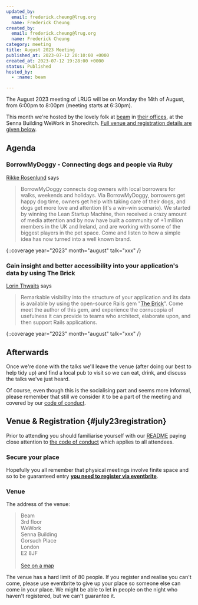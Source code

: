 ```yaml
---
updated_by:
  email: frederick.cheung@lrug.org
  name: Frederick Cheung
created_by:
  email: frederick.cheung@lrug.org
  name: Frederick Cheung
category: meeting
title: August 2023 Meeting
published_at: 2023-07-12 20:10:00 +0000
created_at: 2023-07-12 19:28:00 +0000
status: Published
hosted_by:
  - :name: beam

---
```


The August 2023 meeting of LRUG will be on Monday the 14th of
August, from 6:00pm to 8:00pm (meeting starts at 6:30pm).

This month we're hosted by the lovely folk at [beam](https://beam.org/) in [their offices](#beam-venue), at the Senna Building WeWork in Shoreditch. [Full venue and registration details are given below](#august23registration).

## Agenda

### BorrowMyDoggy - Connecting dogs and people via Ruby

[Rikke Rosenlund](https://www.borrowmydoggy.com/) says

> BorrowMyDoggy connects dog owners with local borrowers
for walks, weekends and holidays. Via BorrowMyDoggy, borrowers get happy
dog time, owners get help with taking care of their dogs, and dogs get more
love and attention (it's a win-win scenario). We started by winning the
Lean Startup Machine, then received a crazy amount of media attention and
by now have built a community of +1 million members in the UK and Ireland,
and are working with some of the biggest players in the pet space. Come and
listen to how a simple idea has now turned into a well known brand.

{::coverage year="2023" month="august" talk="xxx" /}


### Gain insight and better accessibility into your application's data by using The Brick

[Lorin Thwaits](https://www.facebook.com/lorint/) says

> Remarkable visibility into the structure of your application and its data
is available by using the open-source Rails gem "[The Brick](
https://github.com/lorint/brick)". Come meet the author of this gem, and
experience the cornucopia of usefulness it can provide to teams who
architect, elaborate upon, and then support Rails applications.

{::coverage year="2023" month="august" talk="xxx" /}


## Afterwards

Once we're done with the talks we'll leave the venue (after doing our best
to help tidy up) and find a local pub to visit so we can eat, drink, and
discuss the talks we've just heard.

Of course, even though this is the socialising part and seems more
informal, please remember that still we consider it to be a part of the
meeting and covered by our [code of
conduct](http://readme.lrug.org/#code-of-conduct).

## Venue & Registration {#july23registration}

Prior to attending you should familiarise yourself with our
[README](http://readme.lrug.org/) paying close attention to [the code of
conduct](http://readme.lrug.org/#code-of-conduct) which applies to all
attendees.

### Secure your place

Hopefully you all remember that physical meetings involve finite space and so to be guaranteed entry **[you need to register via eventbrite][august-2023-eventbrite]**.

### Venue

The address of the venue:

> Beam<br/>3rd floor<br/>WeWork<br/>Senna Building<br/>Gorsuch Place<br/>London<br/>E2
8JF<br/><br/>[See on a map][beam-venue]

The venue has a hard limit of 80 people.  If you register and realise you
can't come, please use eventbrite to give up your place so someone else can
come in your place.  We might be able to let in people on the night who haven't
registered, but we can't guarantee it.

[beam-venue]: https://goo.gl/maps/FdebrCSDyY3iWnbPA
[august-2023-eventbrite]: https://www.eventbrite.com/e/london-ruby-user-group-august-2023-meeting-tickets-677306089747
